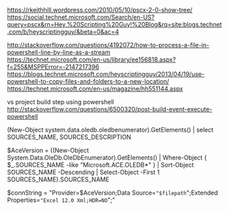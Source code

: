 https://rkeithhill.wordpress.com/2010/05/10/pscx-2-0-show-tree/  
https://social.technet.microsoft.com/Search/en-US?query=pscx&rn=Hey,%20Scripting%20Guy!%20Blog&rq=site:blogs.technet.com/b/heyscriptingguy/&beta=0&ac=4  


http://stackoverflow.com/questions/4192072/how-to-process-a-file-in-powershell-line-by-line-as-a-stream  
https://technet.microsoft.com/en-us/library/ee156818.aspx?f=255&MSPPError=-2147217396  
https://blogs.technet.microsoft.com/heyscriptingguy/2013/04/19/use-powershell-to-copy-files-and-folders-to-a-new-location/  
https://technet.microsoft.com/en-us/magazine/hh551144.aspx  


vs project build step using powershell  
http://stackoverflow.com/questions/6500320/post-build-event-execute-powershell  



(New-Object system.data.oledb.oledbenumerator).GetElements() | select SOURCES_NAME, SOURCES_DESCRIPTION 




$AceVersion = ((New-Object System.Data.OleDb.OleDbEnumerator).GetElements() | Where-Object { $_.SOURCES_NAME -like "Microsoft.ACE.OLEDB*" } | Sort-Object SOURCES_NAME -Descending | Select-Object -First 1 SOURCES_NAME).SOURCES_NAME

$connString = "Provider=$AceVersion;Data Source=`"$filepath`";Extended Properties=`"Excel 12.0 Xml;HDR=NO`";"